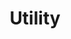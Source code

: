 ---
guid: "8E08CB42-C521-4B1F-BF4E-2FDF29DE79F4"
title: "Utility"
description: "Explore the use of NFTs for securing physical items, property titles, and real-life non-art NFT use cases in Episode 32 of the podcast. #NFTs #Blockchain"
pubDate: "Tue, 12 Jul 2022 18:00:00 -0500"
itunes-explicit: "no"
itunes-episode: 32
itunes-episodeType: full

# More info
youtube-full: https://youtu.be/BZ6d0hCqoBI
discussion: https://twitter.com/fulldecent/status/1547034214738137088

# Timeline
timeline:
  - seconds: 0
    title: Intro
  - seconds: 59
    title: Use case demo-phygitals
  - seconds: 194
    title: Can NFTs make physical stuff secure?
  - seconds: 449
    title: Quick demo about how messages work
  - seconds: 737
    title: What utility do NFTs have?
  - seconds: 743
    title: How do property titles actually work?
  - seconds: 822
    title: Secret plan for people in blockchain to retire early
  - seconds: 975
    title: Digible hot take review!
  - seconds: 1010
    title: First takes Hot Wheels X WAX NFTs
  - seconds: 1038
    title: What is a real, live non-art NFT use case?


# File information
enclosure-url: "https://media.phor.net/csh/2022-07-12-episode-32.m4a"
enclosure-length: 24323202
enclosure-type: "audio/x-m4a"
itunes-duration: 1172

# CSH information
badges: []
---